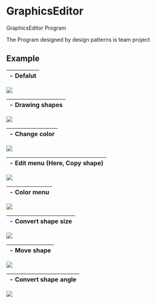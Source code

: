 # GraphicsEditor
GraphicsEditor Program

The Program designed by design patterns is team project

## Example

|- Defalut|
|----------|
![](https://github.com/thisisiron/GraphicsEditor/blob/master/screenshot/image%20(6).png)

|- Drawing shapes|
|----------|
![](https://github.com/thisisiron/GraphicsEditor/blob/master/screenshot/image%20(5).png)

|- Change color|
|----------|
![](https://github.com/thisisiron/GraphicsEditor/blob/master/screenshot/image%20(4).png)

|- Edit menu (Here, Copy shape)|
|----------|
![](https://github.com/thisisiron/GraphicsEditor/blob/master/screenshot/image%20(3).png)

|- Color menu|
|----------|
![](https://github.com/thisisiron/GraphicsEditor/blob/master/screenshot/image%20(2).png)

|- Convert shape size|
|----------|
![](https://github.com/thisisiron/GraphicsEditor/blob/master/screenshot/image%20(1).png)

|- Move shape|
|----------|
![](https://github.com/thisisiron/GraphicsEditor/blob/master/screenshot/image%20(7).png)

|- Convert shape angle|
|----------|
![](https://github.com/thisisiron/GraphicsEditor/blob/master/screenshot/image.png)
